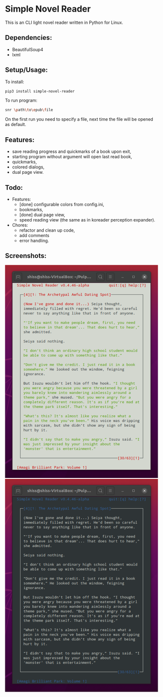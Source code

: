 # Simple Novel Reader
This is an CLI light novel reader written in Python for Linux.

## Dependencies:
* BeautifulSoup4
* lxml

## Setup/Usage:
To install:
```bash
pip3 install simple-novel-reader
```
To run program:
```bash
snr \path\to\epub\file
```
On the first run you need to specify a file, next time the file will be opened as default.

## Features:
* save reading progress and quickmarks of a book upon exit,
* starting program without argument will open last read book,
* quickmarks,
* colored dialogs,
* dual page view.

## Todo:
* Features:
  + [done] configurable colors from config.ini,
  + bookmarks,
  + [done] dual page view,
  + speed reading view (the same as in koreader perception expander).
* Chores:
  + refactor and clean up code,
  + add comments
  + error handling.

## Screenshots:
![screen](https://raw.githubusercontent.com/gzygmanski/simple-novel-reader/master/screen.png "screen")
![screen2](https://raw.githubusercontent.com/gzygmanski/simple-novel-reader/master/screen2.png "screen2")
